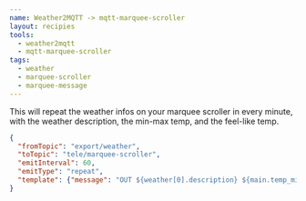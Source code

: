 ```yaml
---
name: Weather2MQTT -> mqtt-marquee-scroller
layout: recipies
tools:
  - weather2mqtt
  - mqtt-marquee-scroller
tags:
  - weather
  - marquee-scroller
  - marquee-message
---
```


This will repeat the weather infos on your marquee scroller in every minute, with the weather description, the min-max temp, and the feel-like temp.
 
```json
{
  "fromTopic": "export/weather",
  "toTopic": "tele/marquee-scroller",
  "emitInterval": 60,
  "emitType": "repeat",
  "template": {"message": "OUT ${weather[0].description} ${main.temp_min}/${main.temp_max} ${main.feels_like}C"}
}
```
